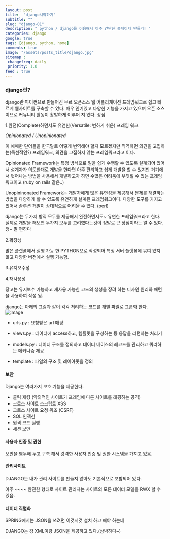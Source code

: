 ```yaml
---
layout: post
title:  "django시작하기"
subtitle: ""
slug: "django-01" 
description: " python / django를 이용해서 아주 간단한 홈페이지 만들기! "
categories: django
google: true 
tags: [django, python, home]
comments: true 
image: "/assets/posts_title/django.jpg"
sitemap : 
 changefreq: daily
 priority: 1.0
feed : true 
---
```


### django란? 

django란 파이썬으로 만들어진 무료 오픈소스 웹 어플리케이션 프레임워크로 쉽고 빠르게 웹사이트를 구축할 수 있다. 
매우 인기있고 다양한 기능을 가지고 있으며 오픈 소스 이므로 커뮤니티 활동이 활발하게 이루어 져 있다. 
장점  

1.완전(Complete)하면서도 유연한(Versatile: 변하기 쉬운) 프레임 워크 

*Opinionated / Unopinionated*  

이 애매한 단어들을 한국말로 어떻게 번역해야 할지 모르겠지만 직역하면 의견을 고집하는(독선적인?) 프레임워크, 의견을 고집하지 않는 프레임워크라고 이다. 

Opinionated Framework는 특정 방식으로 일을 쉽게 수행할 수 있도록 설계되어 있어서 설계자가 의도한대로 개발을 한다면 아주 편리하고 쉽게 개발을 할 수 있지만 거기에서 벗어나는 방법을 사용해서 개발하고자 하면 수많은 어려움에 부딪힐 수 있는 프레임 워크이고 (ruby on rails 같은..)

Unopininonated Framework는 개발자에게 많은 유연성을 제공해서 문제를 해결하는 방법을 다양하게 할 수 있도록 유연하게 설계된 프레임워크이다. 
다양한 도구를 가지고 있어서 솔루션 개발이 상대적으로 어려울 수 있다. (perl)

django는 두가지 방직 모두를 제공해서 완전하면서도~ 유연한 프레임워크라고 한다. 실제로 개발을 해보면 두가지 모두를 고려했다는것이 정말로 큰 장점이라는 알 수 있다.  정~ 말 편하다 

2.확장성 

 많은 플랫폼에서 실행 가능 한 PYTHON으로 작성되어 특정 서버 플랫폼에 묶여 있지 않고 다양한 버전에서 실행 가능함. 

3.유지보수성

4.재사용성  


장고는 유지보수 가능하고 재사용 가능한 코드의 생성을 장려 하는 디자인 원리와 패턴을 사용하여 작성 됨. 


django는 아래의 그림과 같이 각각 처리하는 코드를 개별 파일로 그룹화 한다.  
![image](https://user-images.githubusercontent.com/35050638/36470009-a9c30362-172c-11e8-8a6b-db49e286b7b9.png)

- urls.py : 요청받은 url 매핑 

- views.py : 데이터에 access하고, 템플릿을 구성하는 등 응답을 리턴하는 처리기 

- models.py : 데이터 구조를 정의하고 데이터 베이스의 레코드를 관리하고 쿼리하는 메커니즘 제공 

- template : 파일의 구조 및 레이아웃을 정의 

#### 보안

Django는 여러가지 보호 기능을 제공한다. 
- 클릭 재킹 (악의적인 사이트가 프레임에 다른 사이트를 래핑하는 공격)
- 크로스 사이트 스크립트 XSS
- 크로스 사이트 요청 위조 (CSRF)
- SQL 인젝션
- 원격 코드 실행
- 세션 보안 

#### 사용자 인증 및 권한 
보안을 염두해 두고 구축 해서 강력한 사용자 인증 및 권한 시스템을 가지고 있음. 


#### 관리사이트 
DJANGO는  내가 관리 사이트를 만들지 않아도 기본적으로 포함되어 있다.

아주 ~~~~ 완전한 형태로 사이트 관리자는 사이트의 모든 데이터 모델을 RWX 할 수 있음. 


#### 데이터 직렬화 
SPRING에서는 JSON을 쓰려면 이것저것 설치 하고 해야 하는데

DJANGO는 걍 XML이랑 JSON을 제공하고 있다.(삼박하다~)